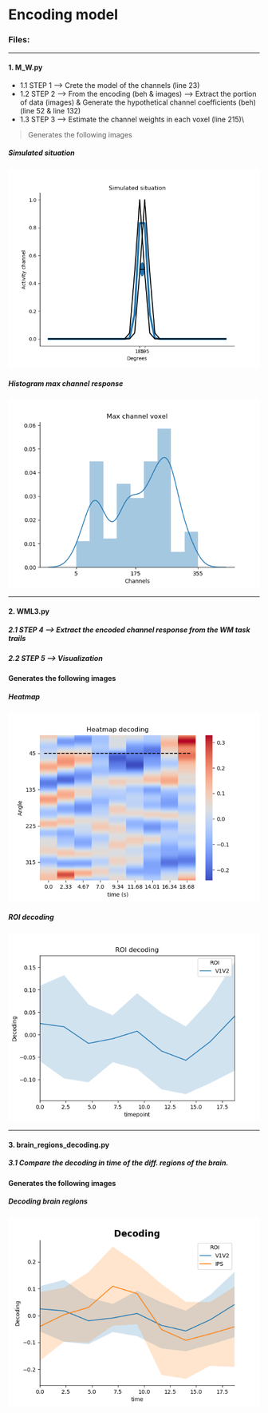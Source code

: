 # Encoding model



### Files:

----

#### 1. M_W.py
+ 1.1 STEP 1 --> Crete the model of the channels (line 23)
+ 1.2 STEP 2 --> From the encoding (beh & images) --> Extract the portion of data (images) & Generate the hypothetical channel coefficients (beh)  (line 52 & line 132)
+ 1.3 STEP 3 --> Estimate the channel weights in each voxel (line 215)\

> Generates the following images
##### Simulated situation
![](https://github.com/davidbestue/encoding/blob/master/imgs/simulated_situation.png)


##### Histogram max channel response
![](https://github.com/davidbestue/encoding/blob/master/imgs/mx_ch_vx.png)

----


#### 2. WML3.py
#####  2.1 STEP 4 --> Extract the encoded channel response from the WM task trails
#####  2.2 STEP 5 --> Visualization

#### Generates the following images
##### Heatmap
![](https://github.com/davidbestue/encoding/blob/master/imgs/heatmap.png)

##### ROI decoding
![](https://github.com/davidbestue/encoding/blob/master/imgs/roi_dec.png)


----


#### 3. brain_regions_decoding.py
#####  3.1 Compare the decoding in time of the diff. regions of the brain.

#### Generates the following images
##### Decoding brain regions
![](https://github.com/davidbestue/encoding/blob/master/imgs/dec_br_rg.png)




